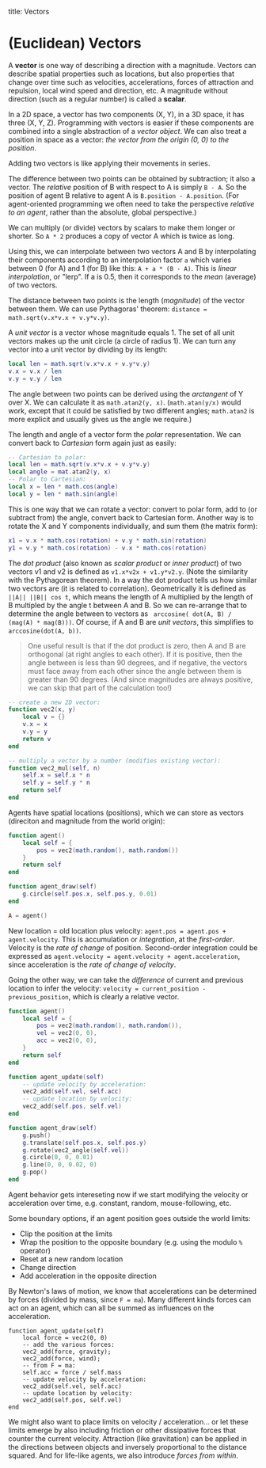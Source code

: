 title: Vectors


# (Euclidean) Vectors

A **vector** is one way of describing a direction with a magnitude. Vectors can describe spatial properties such as locations, but also properties that change over time such as velocities, accelerations, forces of attraction and repulsion, local wind speed and direction, etc. A magnitude without direction (such as a regular number) is called a **scalar**.

In a 2D space, a vector has two components (X, Y), in a 3D space, it has three (X, Y, Z). Programming with vectors is easier if these components are combined into a single abstraction of a *vector object*. We can also treat a position in space as a vector: *the vector from the origin (0, 0) to the position*. 

Adding two vectors is like applying their movements in series. 

The difference between two points can be obtained by subtraction; it also a vector. The *relative* position of B with respect to A is simply ```B - A```. So the position of agent B relative to agent A is ```B.position - A.position```. (For agent-oriented programming we often need to take the perspective *relative to an agent*, rather than the absolute, global perspective.)

We can multiply (or divide) vectors by scalars to make them longer or shorter. So ```A * 2``` produces a copy of vector A which is twice as long.

Using this, we can interpolate between two vectors A and B by interpolating their components according to an interpolation factor ```a``` which varies between 0 (for A) and 1 (for B) like this: ```A + a * (B - A)```. This is *linear interpolation*, or "lerp". If a is 0.5, then it corresponds to the *mean* (average) of two vectors.

The distance between two points is the length (*magnitude*) of the vector between them. We can use Pythagoras' theorem: ```distance = math.sqrt(v.x*v.x + v.y*v.y)```. 

A *unit vector* is a vector whose magnitude equals 1. The set of all unit vectors makes up the unit circle (a circle of radius 1). We can turn any vector into a unit vector by dividing by its length: 

```lua
local len = math.sqrt(v.x*v.x + v.y*v.y)
v.x = v.x / len
v.y = v.y / len
```

The angle between two points can be derived using the *arctangent* of Y over X. We can calculate it as ```math.atan2(y, x)```. (```math.atan(y/x)``` would work, except that it could be satisfied by two different angles; ```math.atan2``` is more explicit and usually gives us the angle we require.)

The length and angle of a vector form the *polar* representation. We can convert back to *Cartesian* form again just as easily:

```lua
-- Cartesian to polar:
local len = math.sqrt(v.x*v.x + v.y*v.y)
local angle = mat.atan2(y, x)
-- Polar to Cartesian:
local x = len * math.cos(angle)
local y = len * math.sin(angle)
```

This is one way that we can rotate a vector: convert to polar form, add to (or subtract from) the angle, convert back to Cartesian form. Another way is to rotate the X and Y components individually, and sum them (the matrix form):

```lua
x1 = v.x * math.cos(rotation) + v.y * math.sin(rotation)
y1 = v.y * math.cos(rotation) - v.x * math.cos(rotation)
```

The *dot product* (also known as *scalar product* or *inner product*) of two vectors v1 and v2 is defined as ```v1.x*v2x + v1.y*v2.y```. (Note the similarity with the Pythagorean theorem). In a way the dot product tells us how similar two vectors are (it is related to correlation). Geometrically it is defined as ```||A|| ||B|| cos t```, which means the length of A multiplied by the length of B multipled by the angle t between A and B. So we can re-arrange that to determine the angle between to vectors as ``` arccosine( dot(A, B) / (mag(A) * mag(B)))```. Of course, if A and B are *unit vectors*, this simplifies to ```arccosine(dot(A, b))```. 

> One useful result is that if the dot product is zero, then A and B are orthogonal (at right angles to each other). If it is positive, then the angle between is less than 90 degrees, and if negative, the vectors must face away from each other since the angle between them is greater than 90 degrees. (And since magnitudes are always positive, we can skip that part of the calculation too!)

```lua
-- create a new 2D vector:
function vec2(x, y)
	local v = {}
	v.x = x
	v.y = y
	return v
end

-- multiply a vector by a number (modifies existing vector):
function vec2_mul(self, n)
	self.x = self.x * n
	self.y = self.y * n
	return self
end
```

Agents have spatial locations (positions), which we can store as vectors (direciton and magnitude from the world origin):

```lua
function agent()
	local self = {
		pos = vec2(math.random(), math.random())
	}
	return self
end

function agent_draw(self)
	g.circle(self.pos.x, self.pos.y, 0.01)
end

A = agent()
```

New location = old location plus velocity: ```agent.pos = agent.pos + agent.velocity```. This is accumulation or *integration*, at the *first-order*. Velocity is the *rate of change* of position. Second-order integration could be expressed as ```agent.velocity = agent.velocity + agent.acceleration```, since acceleration is the *rate of change of velocity*. 

Going the other way, we can take the *difference* of current and previous location to infer the velocity: ```velocity = current_position - previous_position```, which is clearly a relative vector.

```lua
function agent()
	local self = {
		pos = vec2(math.random(), math.random()),
		vel = vec2(0, 0),
		acc = vec2(0, 0),
	}
	return self
end

function agent_update(self)
	-- update velocity by acceleration:
	vec2_add(self.vel, self.acc)
	-- update location by velocity:
	vec2_add(self.pos, self.vel)
end

function agent_draw(self)
	g.push()
	g.translate(self.pos.x, self.pos.y)
	g.rotate(vec2_angle(self.vel))
	g.circle(0, 0, 0.01)
	g.line(0, 0, 0.02, 0)
	g.pop()
end
```

Agent behavior gets intereseting now if we start modifying the velocity or acceleration over time, e.g. constant, random, mouse-following, etc. 

Some boundary options, if an agent position goes outside the world limits:

- Clip the position at the limits
- Wrap the position to the opposite boundary (e.g. using the modulo ```%``` operator)
- Reset at a new random location 
- Change direction
- Add acceleration in the opposite direction

By Newton's laws of motion, we know that accelerations can be determined by forces (divided by mass, since ```F = ma```). Many different kinds forces can act on an agent, which can all be summed as influences on the acceleration. 

```
function agent_update(self)
	local force = vec2(0, 0)
	-- add the various forces:
	vec2_add(force, gravity);
	vec2_add(force, wind);
	-- from F = ma:
	self.acc = force / self.mass
	-- update velocity by acceleration:
	vec2_add(self.vel, self.acc)
	-- update location by velocity:
	vec2_add(self.pos, self.vel)
end
```

We might also want to place limits on velocity / acceleration... or let these limits emerge by also including friction or other dissipative forces that counter the current velocity. Attraction (like gravitation) can be applied in the directions between objects and inversely proportional to the distance squared. And for life-like agents, we also introduce *forces from within*. 






























